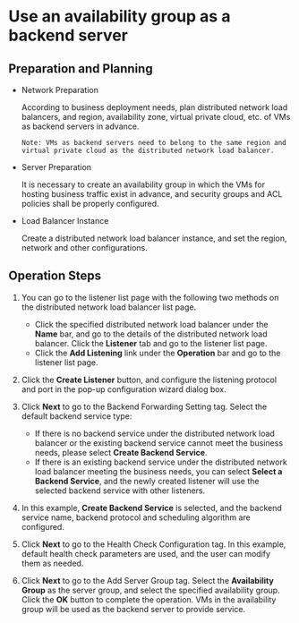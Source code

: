# Use an availability group as a backend server
## Preparation and Planning
- Network Preparation

  According to business deployment needs, plan distributed network load balancers, and region, availability zone, virtual private cloud, etc. of VMs as backend servers in advance.
  
      Note: VMs as backend servers need to belong to the same region and virtual private cloud as the distributed network load balancer.
  
- Server Preparation

  It is necessary to create an availability group in which the VMs for hosting business traffic exist in advance, and security groups and ACL policies shall be properly configured.
  
- Load Balancer Instance

  Create a distributed network load balancer instance, and set the region, network and other configurations.
## Operation Steps
1. You can go to the listener list page with the following two methods on the distributed network load balancer list page.

   - Click the specified distributed network load balancer under the **Name** bar, and go to the details of the distributed network load balancer. Click the **Listener** tab and go to the listener list page.
   - Click the **Add Listening** link under the **Operation** bar and go to the listener list page.

2. Click the **Create Listener** button, and configure the listening protocol and port in the pop-up configuration wizard dialog box.

3. Click **Next** to go to the Backend Forwarding Setting tag. Select the default backend service type:

   - If there is no backend service under the distributed network load balancer or the existing backend service cannot meet the business needs, please select **Create Backend Service**.
   - If there is an existing backend service under the distributed network load balancer meeting the business needs, you can select **Select a Backend Service**, and the newly created listener will use the selected backend service with other listeners.

4. In this example, **Create Backend Service** is selected, and the backend service name, backend protocol and scheduling algorithm are configured.

5. Click **Next** to go to the Health Check Configuration tag. In this example, default health check parameters are used, and the user can modify them as needed.

6. Click **Next** to go to the Add Server Group tag. Select the **Availability Group** as the server group, and select the specified availability group. Click the **OK** button to complete the operation. VMs in the availability group will be used as the backend server to provide service.
